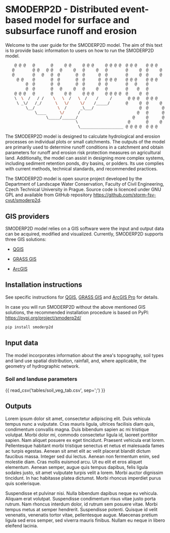 # SMODERP2D - Distributed event-based model for surface and subsurface runoff and erosion

Welcome to the user guide for the SMODERP2D model. The aim of this text is
to provide basic information to users on how to run the SMODERP2D model.

```sh
    @ @ @   @       @     @ @     @ @ @     @ @ @ @  @ @ @    @ @ @
   @        @ @   @ @   @     @   @     @   @        @     @  @     @
   @        @   @   @  @       @  @      @  @        @     @  @     @
     @ @    @       @  @       @  @      @  @ @ @    @ @ @    @ @ @
         @  @       @  @       @  @      @  @        @   @    @
         @  @       @   @     @   @     @   @        @    @   @
    @ @ @   @       @     @ @     @ @ @     @ @ @ @  @     @  @
    \  \  /   / /    \   \  /   \  /    /     /       @ @ @   @ @ @
     \ _\/   /_/      \   \/     \/    /_____/       @     @  @     @
         \__/          \  /      _\___/                    @  @      @
             \____      \/      /                         @   @      @
                  \_____/______/                        @     @      @
                               \                      @       @     @
                                \___________________ @ @ @ @  @ @ @
```

The SMODERP2D model is designed to calculate hydrological and erosion processes on
individual plots or small catchments. The outputs of the model are primarily
used to determine runoff conditions in a catchment and obtain parameters for
runoff and erosion risk protection measures on agricultural land. Additionally,
the model can assist in designing more complex systems, including sediment
retention ponds, dry basins, or polders. Its use complies with current
methods, technical standards, and recommended practices.

The SMODERP2D model is open source project developed by the Department
of Landscape Water Conservation, Faculty of Civil Engineering, Czech
Technical University in Prague. Source code is licenced under GNU GPL
and available from GitHub repository <https://github.com/storm-fsv-cvut/smoderp2d>.

## GIS providers

SMODERP2D model relies on a GIS software were the input and output
data can be acquired, modified and visualized. Currently, SMODERP2D
supports three GIS solutions:

- [QGIS](qgis.md)

- [GRASS GIS](grass.md)

- [ArcGIS](arcgis.md)

## Installation instructions

See specific instructions for
[QGIS](qgis.md#installation-instructions), [GRASS
GIS](grass.md#installation-instructions) and [ArcGIS
Pro](arcgis.md#installation-instructions) for details.

In case you will run SMODERP2D without the above mentioned GIS
solutions, the recommended installation procedure is based on PyPI: <https://pypi.org/project/smoderp2d/>

```sh
pip install smoderp2d
```

## Input data

The model incorporates information about the area's topography, soil types and
land use spatial distribution, rainfall, and, where applicable, the geometry of
hydrographic network. 


### Soil and landuse parameters
{{ read_csv('tables/soil_veg_tab.csv', sep=';') }}

## Outputs

Lorem ipsum dolor sit amet, consectetur adipiscing elit. Duis vehicula tempus
nunc a vulputate. Cras mauris ligula, ultrices facilisis diam quis, condimentum
convallis magna. Duis bibendum sapien ac mi tristique volutpat. Morbi dolor mi,
commodo consectetur ligula id, laoreet porttitor sapien. Nam aliquet posuere ex
eget tincidunt. Praesent vehicula erat lorem. Pellentesque habitant morbi
tristique senectus et netus et malesuada fames ac turpis egestas. Aenean sit
amet elit ac velit placerat blandit dictum faucibus massa. Integer sed dui
lectus. Aenean non fermentum enim, sed molestie diam. Cras mollis euismod arcu.
Ut eu elit et eros aliquet elementum. Aenean semper, augue quis tempus dapibus,
felis ligula sodales justo, sit amet vulputate turpis velit a lorem. Morbi
auctor dignissim tincidunt. In hac habitasse platea dictumst. Morbi rhoncus
imperdiet purus quis scelerisque.

Suspendisse et pulvinar nisi. Nulla bibendum dapibus neque eu vehicula. Aliquam
erat volutpat. Suspendisse condimentum risus vitae justo porta rutrum. Nam
rhoncus interdum dolor, id rutrum sem posuere vitae. Morbi tempus metus at
semper hendrerit. Suspendisse potenti. Quisque id velit venenatis, venenatis
tortor vitae, pellentesque augue. Maecenas pretium ligula sed eros semper, sed
viverra mauris finibus. Nullam eu neque in libero eleifend lacinia.

